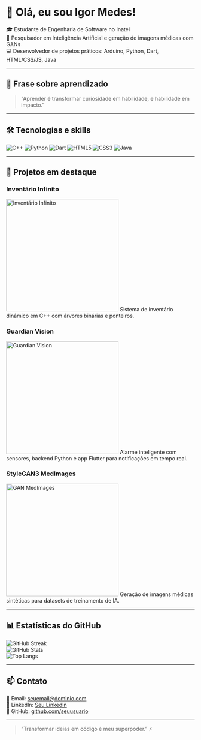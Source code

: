 # 👋 Olá, eu sou Igor Medes!  

🎓 Estudante de Engenharia de Software no Inatel  
🧠 Pesquisador em Inteligência Artificial e geração de imagens médicas com GANs  
💻 Desenvolvedor de projetos práticos: Arduino, Python, Dart, HTML/CSS/JS, Java  

---

## 🌟 Frase sobre aprendizado
> “Aprender é transformar curiosidade em habilidade, e habilidade em impacto.”  

---

## 🛠️ Tecnologias e skills

![C++](https://img.shields.io/badge/C++-00599C?style=for-the-badge&logo=c%2B%2B&logoColor=white)
![Python](https://img.shields.io/badge/Python-3776AB?style=for-the-badge&logo=python&logoColor=white)
![Dart](https://img.shields.io/badge/Dart-0175C2?style=for-the-badge&logo=dart&logoColor=white)
![HTML5](https://img.shields.io/badge/HTML5-E34F26?style=for-the-badge&logo=html5&logoColor=white)
![CSS3](https://img.shields.io/badge/CSS3-1572B6?style=for-the-badge&logo=css3&logoColor=white)
![Java](https://img.shields.io/badge/Java-007396?style=for-the-badge&logo=java&logoColor=white)

---

## 📂 Projetos em destaque

### Inventário Infinito
<img src="https://media.giphy.com/media/3o7aD2saalBwwftBIY/giphy.gif" width="300" alt="Inventário Infinito">  
Sistema de inventário dinâmico em C++ com árvores binárias e ponteiros.

### Guardian Vision
<img src="https://media.giphy.com/media/l0HlQ7LRalR8Xm7e0/giphy.gif" width="300" alt="Guardian Vision">  
Alarme inteligente com sensores, backend Python e app Flutter para notificações em tempo real.

### StyleGAN3 MedImages
<img src="https://media.giphy.com/media/xT5LMHxhOfscxPfIfm/giphy.gif" width="300" alt="GAN MedImages">  
Geração de imagens médicas sintéticas para datasets de treinamento de IA.

---

## 📊 Estatísticas do GitHub

![GitHub Streak](https://github-readme-streak-stats.herokuapp.com/?user=seuusuario&theme=dark)  
![GitHub Stats](https://github-readme-stats.vercel.app/api?username=seuusuario&show_icons=true&theme=dark)  
![Top Langs](https://github-readme-stats.vercel.app/api/top-langs/?username=seuusuario&layout=compact&theme=dark)

---

## 📫 Contato

📧 Email: seuemail@dominio.com  
💼 LinkedIn: [Seu LinkedIn](https://www.linkedin.com)  
🐙 GitHub: [github.com/seuusuario](https://github.com/seuusuario)

---

> “Transformar ideias em código é meu superpoder.” ⚡
